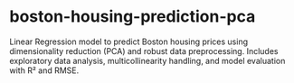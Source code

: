# boston-housing-prediction-pca
Linear Regression model to predict Boston housing prices using dimensionality reduction (PCA) and robust data preprocessing. Includes exploratory data analysis, multicollinearity handling, and model evaluation with R² and RMSE.
